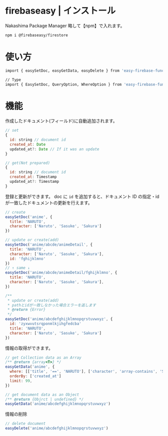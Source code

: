 # firebaseasy | インストール

Nakashima Package Manager
略して【npm】で入れます。

```bash
npm i @firebaseasy/firestore
```

# 使い方

```bash
import { easySetDoc, easyGetData, easyDelete } from 'easy-firebase-functions'

// Type
import { EasySetDoc, QueryOption, WhereOption } from 'easy-firebase-functions'
```

# 機能

作成したドキュメント(フィールド)に自動追加されます。

```js
// set
{
  id: string // document id
  created_at: Date
  updated_at?: Date // If it was an update
}

// get(Not prepared)
{
  id: string // document id
  created_at: Timestamp
  updated_at?: Timestamp
}
```

登録と更新ができます。 doc に `id` を追加すると、ドキュメント ID の指定・id が一致したドキュメントの更新を行えます。

```js
// create
easySetDoc('anime', {
  title: 'NARUTO',
  character: ['Naruto', 'Sasuke', 'Sakura']
})

// update or create(add)
easySetDoc('anime/abcde/animeDetail', {
  title: 'NARUTO',
  character: ['Naruto', 'Sasuke', 'Sakura'],
  id: 'fghijklmno'
})
// ↑ same ↓
easySetDoc('anime/abcde/animeDetail/fghijklmno', {
  title: 'NARUTO',
  character: ['Naruto', 'Sasuke', 'Sakura'],
})

/**
 * update or create(add)
 * pathとidが一致しなかった場合エラーを返します
 * @return {Error}
 */
easySetDoc('anime/abcdefghijklmnopqrstuvwxyz', {
  id: 'zyxwvutsrqponmlkjihgfedcba'
  title: 'NARUTO',
  character: ['Naruto', 'Sasuke', 'Sakura']
})
```

情報の取得ができます。

```js
// get Collection data as an Array
/** @return {array<T>} */
easyGetData('anime', {
  where: [['title', '==', 'NARUTO'], ['character', 'array-contains', 'Sasuke']],
  orderBy: ['created_at']
  limit: 99,
})

// get document data as an Object
/** @return {Objrct | undefined} */
easyGetData('anime/abcdefghijklmnopqrstuvwxyz')
```

情報の削除

```js
// delete document
easyDelete('anime/abcdefghijklmnopqrstuvwxyz')
```
